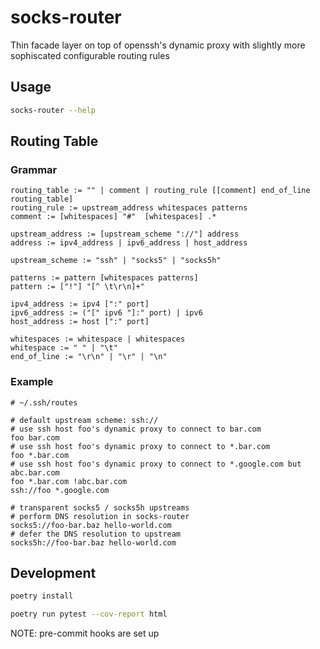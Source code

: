 # socks-router

Thin facade layer on top of openssh's dynamic proxy with slightly more sophiscated configurable routing rules

## Usage

```bash
socks-router --help
```

## Routing Table

### Grammar

```text
routing_table := "" | comment | routing_rule [[comment] end_of_line routing_table]
routing_rule := upstream_address whitespaces patterns
comment := [whitespaces] "#"  [whitespaces] .*

upstream_address := [upstream_scheme "://"] address
address := ipv4_address | ipv6_address | host_address

upstream_scheme := "ssh" | "socks5" | "socks5h"

patterns := pattern [whitespaces patterns]
pattern := ["!"] "[^ \t\r\n]+"

ipv4_address := ipv4 [":" port]
ipv6_address := ("[" ipv6 "]:" port) | ipv6
host_address := host [":" port]

whitespaces := whitespace | whitespaces
whitespace := " " | "\t"
end_of_line := "\r\n" | "\r" | "\n"
```


### Example

```text
# ~/.ssh/routes

# default upstream scheme: ssh://
# use ssh host foo's dynamic proxy to connect to bar.com
foo bar.com
# use ssh host foo's dynamic proxy to connect to *.bar.com
foo *.bar.com
# use ssh host foo's dynamic proxy to connect to *.google.com but abc.bar.com
foo *.bar.com !abc.bar.com
ssh://foo *.google.com

# transparent socks5 / socks5h upstreams
# perform DNS resolution in socks-router
socks5://foo-bar.baz hello-world.com
# defer the DNS resolution to upstream
socks5h://foo-bar.baz hello-world.com
```

## Development

```bash
poetry install

poetry run pytest --cov-report html
```

NOTE: pre-commit hooks are set up
